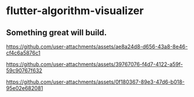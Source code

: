 # flutter-algorithm-visualizer
## Something great will build.


https://github.com/user-attachments/assets/ae8a24d8-d656-43a8-8e46-cf4c6a5876c1

https://github.com/user-attachments/assets/39767076-f4d7-4122-a59f-59c90767f632

https://github.com/user-attachments/assets/0f180367-89e3-47d6-b018-95e02e682081

